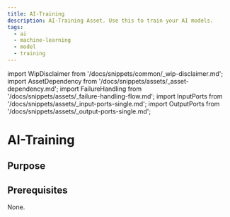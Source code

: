 ```yaml
---
title: AI-Training
description: AI-Training Asset. Use this to train your AI models.
tags:
  - ai
  - machine-learning
  - model
  - training
---
```


import WipDisclaimer from '/docs/snippets/common/_wip-disclaimer.md';
import AssetDependency from '/docs/snippets/assets/_asset-dependency.md';
import FailureHandling from '/docs/snippets/assets/_failure-handling-flow.md';
import InputPorts from '/docs/snippets/assets/_input-ports-single.md';
import OutputPorts from '/docs/snippets/assets/_output-ports-single.md';

# AI-Training

## Purpose

[//]: # (![Throttle Asset &#40;Throttle Flow Asset&#41;]&#40;.asset-flow-throttle_images/2023-09-14-16-56-57.png&#41;)

[//]: # ()
[//]: # (The Throttle Asset allows you to slow down processing speed within the leg of a Workflow where this Processor is inserted.)

[//]: # ()
[//]: # (Typical use cases are when you do not want to overburden an external system with too many requests in too little time. Using the Throttle Asset you can control throughput based on only a few)

[//]: # (parameters.)

## Prerequisites

None.

<WipDisclaimer></WipDisclaimer>
